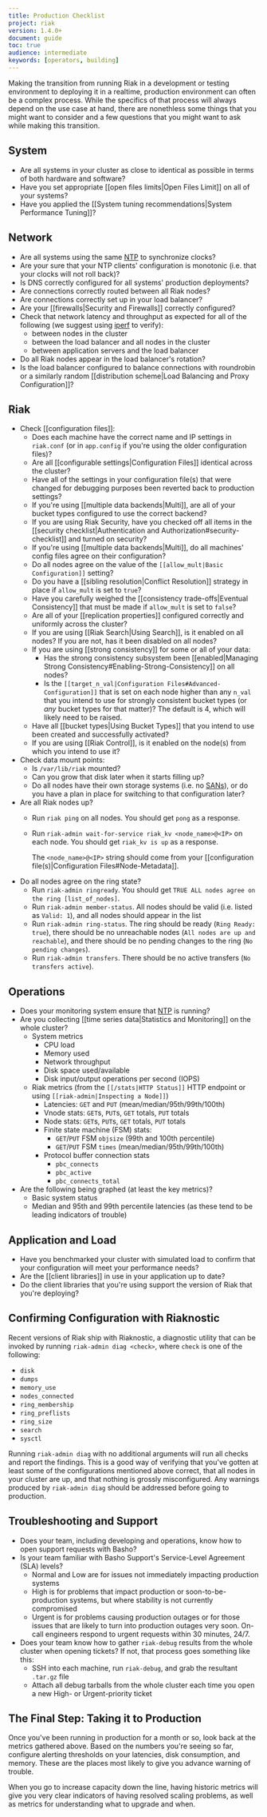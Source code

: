 ```yaml
---
title: Production Checklist
project: riak
version: 1.4.0+
document: guide
toc: true
audience: intermediate
keywords: [operators, building]
---
```


Making the transition from running Riak in a development or testing
environment to deploying it in a realtime, production environment can
often be a complex process. While the specifics of that process will
always depend on the use case at hand, there are nonethless some things
that you might want to consider and a few questions that you might want
to ask while making this transition.

## System

* Are all systems in your cluster as close to identical as possible in
  terms of both hardware and software?
* Have you set appropriate [[open files limits|Open Files Limit]] on all
  of your systems?
* Have you applied the [[System tuning recommendations|System
  Performance Tuning]]?

## Network

* Are all systems using the same [NTP](http://www.ntp.org/) to
  synchronize clocks?
* Are your sure that your NTP clients' configuration is monotonic (i.e.
  that your clocks will not roll back)?
* Is DNS correctly configured for all systems' production deployments?
* Are connections correctly routed between all Riak nodes?
* Are connections correctly set up in your load balancer?
* Are your [[firewalls|Security and Firewalls]] correctly configured?
* Check that network latency and throughput as expected for all of the
  following (we suggest using [iperf](http://www.ntp.org/) to verify):
  - between nodes in the cluster
  - between the load balancer and all nodes in the cluster
  - between application servers and the load balancer
* Do all Riak nodes appear in the load balancer's rotation?
* Is the load balancer configured to balance connections with roundrobin
  or a similarly random [[distribution scheme|Load Balancing and Proxy
  Configuration]]?

## Riak

* Check [[configuration files]]:
  - Does each machine have the correct name and IP settings in
    `riak.conf` (or in `app.config` if you're using the older
    configuration files)?
  - Are all [[configurable settings|Configuration Files]] identical
    across the cluster?
  - Have all of the settings in your configuration file(s) that were
    changed for debugging purposes been reverted back to production
    settings?
  - If you're using [[multiple data backends|Multi]], are all of your
    bucket types configured to use the correct backend?
  - If you are using Riak Security, have you checked off all items in
    the [[security checklist|Authentication and
    Authorization#security-checklist]] and turned on security?
  - If you're using [[multiple data backends|Multi]], do all machines'
    config files agree on their configuration?
  - Do all nodes agree on the value of the `[[allow_mult|Basic
    Configuration]]` setting?
  - Do you have a [[sibling resolution|Conflict Resolution]] strategy in
    place if `allow_mult` is set to `true`?
  - Have you carefully weighed the [[consistency trade-offs|Eventual
    Consistency]] that must be made if `allow_mult` is set to `false`?
  - Are all of your [[replication properties]] configured correctly and
    uniformly across the cluster?
  - If you are using [[Riak Search|Using Search]], is it enabled on all
    nodes? If you are not, has it been disabled on all nodes?
  - If you are using [[strong consistency]] for some or all of your
    data:
      * Has the strong consistency subsystem been [[enabled|Managing
        Strong Consistency#Enabling-Strong-Consistency]] on all nodes?
      * Is the `[[target_n_val|Configuration Files#Advanced-Configuration]]`
        that is set on each node higher than any `n_val` that you intend
        to use for strongly consistent bucket types (or _any_ bucket
        types for that matter)? The default is 4, which will likely need
        to be raised. 
  - Have all [[bucket types|Using Bucket Types]] that you intend to use
    been created and successfully activated?
  - If you are using [[Riak Control]], is it enabled on the node(s) from
    which you intend to use it?
* Check data mount points:
  - Is `/var/lib/riak` mounted?
  - Can you grow that disk later when it starts filling up?
  - Do all nodes have their own storage systems (i.e. no
    [SANs](http://en.wikipedia.org/wiki/Storage_area_network)), or do
    you have a plan in place for switching to that configuration later?
* Are all Riak nodes up?
  - Run `riak ping` on all nodes. You should get `pong` as a response.
  - Run `riak-admin wait-for-service riak_kv <node_name>@<IP>` on each
    node. You should get `riak_kv is up` as a response.
    
    The `<node_name>@<IP>` string should come from your [[configuration
    file(s)|Configuration Files#Node-Metadata]].
* Do all nodes agree on the ring state?
  - Run `riak-admin ringready`. You should get `TRUE ALL nodes agree on
    the ring [list_of_nodes]`.
  - Run `riak-admin member-status`. All nodes should be valid (i.e.
    listed as `Valid: 1`), and all nodes should appear in the list
  - Run `riak-admin ring-status`. The ring should be ready (`Ring Ready:
    true`), there should be no unreachable nodes (`All nodes are up and
    reachable`), and there should be no pending changes to the ring
    (`No pending changes`).
  - Run `riak-admin transfers`. There should be no active transfers (`No
    transfers active`).

## Operations

* Does your monitoring system ensure that [NTP](http://www.ntp.org/) is
  running?
* Are you collecting [[time series data|Statistics and Monitoring]] on
  the whole cluster?
  - System metrics
    + CPU load
    + Memory used
    + Network throughput
    + Disk space used/available
    + Disk input/output operations per second (IOPS)
  - Riak metrics (from the `[[/stats|HTTP Status]]` HTTP endpoint or
    using `[[riak-admin|Inspecting a Node]]`)
    + Latencies: `GET` and `PUT` (mean/median/95th/99th/100th)
    + Vnode stats: `GET`s, `PUT`s, `GET` totals, `PUT` totals
    + Node stats: `GET`s, `PUT`s, `GET` totals, `PUT` totals
    + Finite state machine (FSM) stats:
      * `GET`/`PUT` FSM `objsize` (99th and 100th percentile)
      * `GET`/`PUT` FSM `times` (mean/median/95th/99th/100th)
    + Protocol buffer connection stats
      * `pbc_connects`
      * `pbc_active`
      * `pbc_connects_total`
* Are the following being graphed (at least the key metrics)?
  - Basic system status
  - Median and 95th and 99th percentile latencies (as these tend to be
    leading indicators of trouble)

## Application and Load

* Have you benchmarked your cluster with simulated load to confirm that
  your configuration will meet your performance needs?
* Are the [[client libraries]] in use in your application up to date?
* Do the client libraries that you're using support the version of Riak
  that you're deploying?

## Confirming Configuration with Riaknostic

Recent versions of Riak ship with Riaknostic, a diagnostic utility that
can be invoked by running `riak-admin diag <check>`, where `check` is
one of the following:

* `disk`
* `dumps`
* `memory_use`
* `nodes_connected`
* `ring_membership`
* `ring_preflists`
* `ring_size`
* `search`
* `sysctl`

Running `riak-admin diag` with no additional arguments will run all
checks and report the findings. This is a good way of verifying that
you've gotten at least some of the configurations mentioned above
correct, that all nodes in your cluster are up, and that nothing is
grossly misconfigured. Any warnings produced by `riak-admin diag` should
be addressed before going to production.

## Troubleshooting and Support

* Does your team, including developing and operations, know how to open
  support requests with Basho?
* Is your team familiar with Basho Support's Service-Level Agreement
  (SLA) levels?
  - Normal and Low are for issues not immediately impacting production
    systems
  - High is for problems that impact production or soon-to-be-production
    systems, but where stability is not currently compromised
  - Urgent is for problems causing production outages or for those
    issues that are likely to turn into production outages very soon.
    On-call engineers respond to urgent requests within 30 minutes,
    24/7.
* Does your team know how to gather `riak-debug` results from the whole
  cluster when opening tickets? If not, that process goes something like
  this:
  - SSH into each machine, run `riak-debug`, and grab the resultant
    `.tar.gz` file
  - Attach all debug tarballs from the whole cluster each time you open
    a new High- or Urgent-priority ticket

## The Final Step: Taking it to Production

Once you've been running in production for a month or so, look back at
the metrics gathered above. Based on the numbers you're seeing so far,
configure alerting thresholds on your latencies, disk consumption, and
memory. These are the places most likely to give you advance warning of
trouble.

When you go to increase capacity down the line, having historic metrics
will give you very clear indicators of having resolved scaling problems,
as well as metrics for understanding what to upgrade and when.
